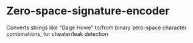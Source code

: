 # Zero-space-signature-encoder
Converts strings like "Gage Howe" to/from binary zero-space character combinations, for cheater/leak detection
